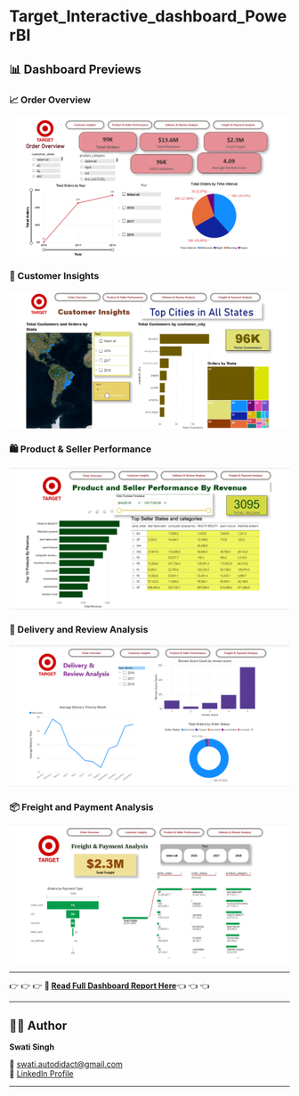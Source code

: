 # Target_Interactive_dashboard_PowerBI
## 📊 Dashboard Previews

### 📈 Order Overview
![Order Overview](Dashboard%20Images/Screenshot_OrderOverview.png)

### 🧍 Customer Insights
![Customer Insights](Dashboard%20Images/Screenshot_CustomerInsights.png)

### 🛍️ Product & Seller Performance
![Product Belief Performance](Dashboard%20Images/Screenshot_ProductSellerPerformance.png)

### 🚚 Delivery and Review Analysis
![Delivery and Receiving](Dashboard%20Images/Screenshot_DeliveryAndReview.png)

### 📦 Freight and Payment Analysis
![Freight and Department](Dashboard%20Images/Screenshot_FreightAndPayment.png)

---

👉 👉 👉 **📘 [Read Full Dashboard Report Here](Target%20Brazil%20E-Commerce%20Performance%20Dashboard%20Report-%20Swati%20Singh.pdf)**👈 👈 👈

---

## 👨‍💻 Author  
**Swati Singh**  

📧 [swati.autodidact@gmail.com](mailto:swati.autodidact@gmail.com)  
🔗 [LinkedIn Profile](https://www.linkedin.com/in/swatisinghlink/)  

---


